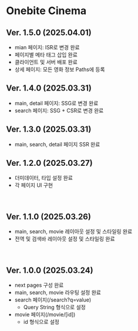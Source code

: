 # Onebite Cinema

## Ver. 1.5.0 (2025.04.01)
- mian 페이지: ISR로 변경 완료
- 페이지별 메타 태그 삽입 완료
- 클라이언트 및 서버 배포 완료
- 상세 페이지: 모든 영화 정보 Paths에 등록  


## Ver. 1.4.0 (2025.03.31)

- main, detail 페이지: SSG로 변경 완료
- search 페이지: SSG + CSR로 변경 완료

## Ver. 1.3.0 (2025.03.31)

- main, search, detail 페이지 SSR 완료

## Ver. 1.2.0 (2025.03.27)

- 더미데이터, 타입 설정 완료
- 각 페이지 UI 구현
  <br>
  <br>
  <br>

## Ver. 1.1.0 (2025.03.26)

- main, search, movie 레이아웃 설정 및 스타일링 완료
- 전역 및 검색바 레이아웃 설정 및 스타일링 완료
  <br>
  <br>
  <br>

## Ver. 1.0.0 (2025.03.24)

- next pages 구성 완료
- main, search, movie 라우팅 설정 완료
- search 페이지(/search?q=value)
  - Query String 형식으로 설정
- movie 페이지(/movie/[id])
  - id 형식으로 설정
